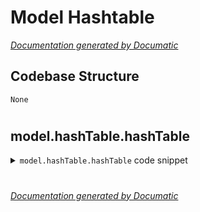 # Model Hashtable

[_Documentation generated by Documatic_](https://www.documatic.com)

<!---Documatic-section-Codebase Structure-start--->
## Codebase Structure

<!---Documatic-block-system_architecture-start--->
```mermaid
None
```
<!---Documatic-block-system_architecture-end--->

# #
<!---Documatic-section-Codebase Structure-end--->

<!---Documatic-section-model.hashTable.hashTable-start--->
## model.hashTable.hashTable

<!---Documatic-section-hashTable-start--->
<!---Documatic-block-model.hashTable.hashTable-start--->
<details>
	<summary><code>model.hashTable.hashTable</code> code snippet</summary>

```python
def hashTable(patch, Qangle, Qstrenth, Qcoherence):
    [gx, gy] = np.gradient(patch)
    G = np.matrix((gx.ravel(), gy.ravel())).T
    x = G.T * G
    [eigenvalues, eigenvectors] = np.linalg.eig(x)
    angle = np.math.atan2(eigenvectors[0, 1], eigenvectors[0, 0])
    if angle < 0:
        angle += np.pi
    strength = eigenvalues.max() / (eigenvalues.sum() + 0.0001)
    lamda1 = np.math.sqrt(eigenvalues.max())
    lamda2 = np.math.sqrt(eigenvalues.min())
    coherence = np.abs((lamda1 - lamda2) / (lamda1 + lamda2 + 0.0001))
    angle = np.floor(angle / (np.pi / Qangle) - 1)
    strength = np.floor(strength / (1.0 / Qstrenth) - 1)
    coherence = np.floor(coherence / (1.0 / Qcoherence) - 1)
    return (int(angle), int(strength), int(coherence))
```
</details>
<!---Documatic-block-model.hashTable.hashTable-end--->
<!---Documatic-section-hashTable-end--->

# #
<!---Documatic-section-model.hashTable.hashTable-end--->

[_Documentation generated by Documatic_](https://www.documatic.com)